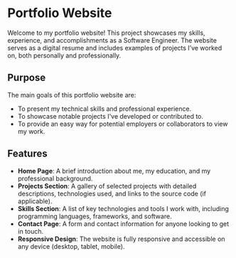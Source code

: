 # Portfolio Website

Welcome to my portfolio website! This project showcases my skills, experience, and accomplishments as a Software Engineer. The website serves as a digital resume and includes examples of projects I’ve worked on, both personally and professionally.

## Purpose

The main goals of this portfolio website are:
- To present my technical skills and professional experience.
- To showcase notable projects I've developed or contributed to.
- To provide an easy way for potential employers or collaborators to view my work.

## Features

- **Home Page**: A brief introduction about me, my education, and my professional background.
- **Projects Section**: A gallery of selected projects with detailed descriptions, technologies used, and links to the source code (if applicable).
- **Skills Section**: A list of key technologies and tools I work with, including programming languages, frameworks, and software.
- **Contact Page**: A form and contact information for anyone looking to get in touch.
- **Responsive Design**: The website is fully responsive and accessible on any device (desktop, tablet, mobile).
